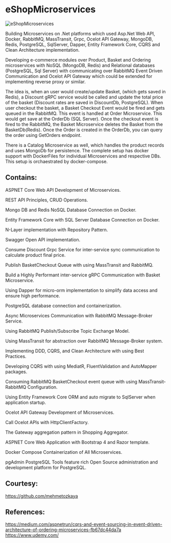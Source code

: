 # eShopMicroservices

![eShopMicroservices](https://user-images.githubusercontent.com/16538471/139399254-21e931cf-04c1-4908-9641-eb1f46a63bee.png)


Building Microservices on .Net platforms which used Asp.Net Web API, Docker, RabbitMQ, MassTransit, Grpc, Ocelot API Gateway, MongoDB, Redis, PostgreSQL, SqlServer, Dapper, Entity Framework Core, CQRS and Clean Architecture implementation.

Developing e-commerce modules over Product, Basket and Ordering microservices with NoSQL (MongoDB, Redis) and Relational databases (PostgreSQL, Sql Server) with communicating over RabbitMQ Event Driven Communication and Ocelot API Gateway which could be extended for implementing reverse proxy or similar.

The idea is, when an user would create/update Basket, (which gets saved in Redis), a Discount gRPC service would be called and update the total price of the basket (Discount rates are saved in DiscountDb, PostgreSQL). When user checkout the basket, a Basket Checkout Event would be fired and gets queued in the RabbitMQ. This event is handled at Order Microservice. This would get save at the OrderDb (SQL Server). Once the checkout event is fired to the RabbitMQ, the Basket Microservice deletes the Basket from the BasketDb(Redis). Once the Order is created in the OrderDb, you can query the order using GetOrders endpoint.

There is a Catalog Microservice as well, which handles the product records and uses MongoDb for persistence.
The complete setup has docker support with DockerFiles for individual Microservices and respective DBs. This setup is orchaestrated by docker-compose.

## Contains:
ASPNET Core Web API Development of Microservices.

REST API Principles, CRUD Operations.

Mongo DB and Redis NoSQL Database Connection on Docker.

Entity Framework Core with SQL Server Database Connection on Docker.

N-Layer implementation with Repository Pattern.

Swagger Open API implementation.

Consume Discount Grpc Service for inter-service sync communication to calculate product final price.

Publish BasketCheckout Queue with using MassTransit and RabbitMQ.

Build a Highly Performant inter-service gRPC Communication with Basket Microservice.

Using Dapper for micro-orm implementation to simplify data access and ensure high performance.

PostgreSQL database connection and containerization.

Async Microservices Communication with RabbitMQ Message-Broker Service.

Using RabbitMQ Publish/Subscribe Topic Exchange Model.

Using MassTransit for abstraction over RabbitMQ Message-Broker system.

Implementing DDD, CQRS, and Clean Architecture with using Best Practices.

Developing CQRS with using MediatR, FluentValidation and AutoMapper packages.

Consuming RabbitMQ BasketCheckout event queue with using MassTransit-RabbitMQ Configuration.

Using Entity Framework Core ORM and auto migrate to SqlServer when application startup.

Ocelot API Gateway Development of Microservices.

Call Ocelot APIs with HttpClientFactory.

The Gateway aggregation pattern in Shopping Aggregator.

ASPNET Core Web Application with Bootstrap 4 and Razor template.

Docker Compose Containerization of All Microservices.

pgAdmin PostgreSQL Tools feature rich Open Source administration and development platform for PostgreSQL.

## Courtesy: 
https://github.com/mehmetozkaya

## References:
https://medium.com/aspnetrun/cqrs-and-event-sourcing-in-event-driven-architecture-of-ordering-microservices-fb67dc44da7a
https://www.udemy.com/
